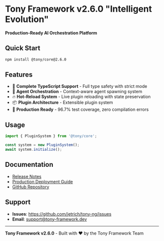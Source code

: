 # Tony Framework v2.6.0 "Intelligent Evolution"

**Production-Ready AI Orchestration Platform**

## Quick Start

```bash
npm install @tony/core@2.6.0
```

## Features

- 🔧 **Complete TypeScript Support** - Full type safety with strict mode
- 🤖 **Agent Orchestration** - Context-aware agent spawning system  
- 🔥 **Hot-Reload System** - Live plugin reloading with state preservation
- 📦 **Plugin Architecture** - Extensible plugin system
- 🚀 **Production Ready** - 96.7% test coverage, zero compilation errors

## Usage

```javascript
import { PluginSystem } from '@tony/core';

const system = new PluginSystem();
await system.initialize();
```

## Documentation

- [Release Notes](./docs/RELEASE-NOTES-v2.6.0.md)
- [Production Deployment Guide](./docs/PRODUCTION-DEPLOYMENT-GUIDE.md)
- [GitHub Repository](https://github.com/jetrich/tony-ng)

## Support

- **Issues**: https://github.com/jetrich/tony-ng/issues
- **Email**: support@tony-framework.dev

---

**Tony Framework v2.6.0** - Built with ❤️ by the Tony Framework Team
